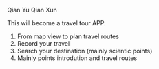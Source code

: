 Qian Yu Qian Xun

This will become a travel tour APP.

1. From map view to plan travel routes
2. Record your travel
3. Search your destination (mainly scientic points)
4. Mainly points introdution and travel routes

